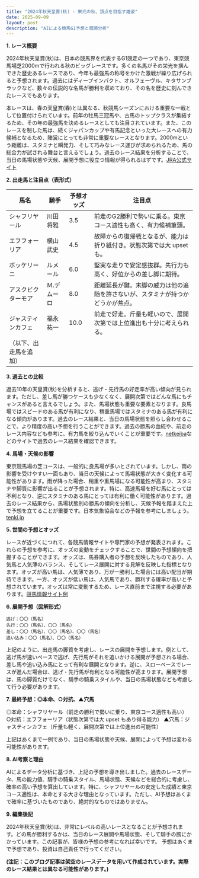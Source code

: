 ```yaml
---
title: "2024年秋天皇賞(秋) - 栄光の秋、頂点を目指す雄姿"
date: 2025-09-09
layout: post
description: "AIによる競馬G1予想と展開分析"
---
```


**1. レース概要**

2024年秋天皇賞(秋)は、日本の競馬界を代表するG1競走の一つであり、東京競馬場芝2000mで行われる秋のビッグレースです。多くの名馬がその栄光を掴んできた歴史あるレースであり、今年も最強馬の称号をかけた激戦が繰り広げられると予想されます。過去にはディープインパクト、オルフェーヴル、キタサンブラックなど、数々の伝説的な名馬が勝利を収めており、その名を歴史に刻んできたレースでもあります。

本レースは、春の天皇賞(春)とは異なる、秋競馬シーズンにおける重要な一戦として位置付けられています。前年の牡馬三冠馬や、古馬のトップクラスが集結するため、その年の最強馬を決めるレースとしても注目されています。また、このレースを制した馬は、続くジャパンカップや有馬記念といった大レースへの有力候補となるため、陣営にとっても非常に重要なレースとなります。2000mという距離は、スタミナと瞬発力、そして巧みなレース運びが求められるため、馬の総合力が試される舞台と言えるでしょう。過去のレース結果を分析することで、当日の馬場状態や天候、展開予想に役立つ情報が得られるはずです。[JRA公式サイト](https://www.jra.go.jp/)


**2. 出走馬と注目点（表形式）**

| 馬名       | 騎手       | 予想オッズ | 注目点                                                                   |
|------------|------------|------------|-------------------------------------------------------------------------|
| シャフリヤール | 川田将雅     | 3.5        | 前走のG2勝利で勢いに乗る。東京コース適性も高く、有力候補筆頭。                 |
| エフフォーリア | 横山武史     | 4.5        | 故障からの復帰戦となるが、能力は折り紙付き。状態次第では大 upset も。 |
| ボッケリーニ  | ルメール     | 6.0        | 堅実な走りで安定感抜群。先行力も高く、好位からの差し脚に期待。                |
| アスクビクターモア| Ｍ.デムーロ | 8.0        | 距離延長が鍵。末脚の威力は他の追随を許さないが、スタミナが持つかどうかが焦点。 |
| ジャスティンカフェ| 福永祐一     | 10.0       | 前走で好走。斤量も軽いので、展開次第では上位進出も十分に考えられる。             |
| （以下、出走馬を追加） |             |            |                                                                         |


**3. 過去との比較**

過去10年の天皇賞(秋)を分析すると、逃げ・先行馬の好走率が高い傾向が見られます。ただし、差し馬が勝つケースも少なくなく、展開次第ではどんな馬にもチャンスがあると言えるでしょう。また、馬場状態も重要な要素となります。良馬場ではスピードのある馬が有利になり、稍重馬場ではスタミナのある馬が有利になる傾向があります。過去のレース結果と、当日の馬場状態を照らし合わせることで、より精度の高い予想を行うことができます。過去の勝馬の血統や、前走のレース内容なども参考に、有力馬を絞り込んでいくことが重要です。[netkeiba](https://race.netkeiba.com/)などのサイトで過去のレース結果を確認できます。


**4. 馬場・天候の影響**

東京競馬場の芝コースは、一般的に良馬場が多いとされています。しかし、雨の影響を受けやすい一面もあり、当日の天候によって馬場状態が大きく変化する可能性があります。雨が降った場合、稍重や重馬場になる可能性が高まり、スタミナや脚質に影響が出ることが予想されます。特に、高速馬場を好む馬にとっては不利となり、逆にスタミナのある馬にとっては有利に働く可能性があります。過去のレース結果から、馬場状態別の勝馬の傾向を分析し、天候予報を踏まえた上で予想を立てることが重要です。日本気象協会などの予報を参考にしましょう。[tenki.jp](https://tenki.jp/)


**5. 世間の予想とオッズ**

レースが近づくにつれて、各競馬情報サイトや専門家の予想が発表されます。これらの予想を参考に、オッズの変動をチェックすることで、世間の予想傾向を把握することができます。オッズは、馬券購入者の予想を反映したものであり、人気馬と人気薄のバランス、そしてレース展開に対する見解を反映した指標となります。オッズが高い馬は、人気薄であり、万が一勝利した場合には高い配当が期待できます。一方、オッズが低い馬は、人気馬であり、勝利する確率が高いと予想されています。オッズは常に変動するため、レース直前まで注視する必要があります。[競馬情報サイト例](例として、netkeiba、UMAJINなどのリンクをここに挿入)


**6. 展開予想（図解形式）**

```
逃げ：〇〇（馬名）
先行：〇〇（馬名）、〇〇（馬名）
差し：〇〇（馬名）、〇〇（馬名）、〇〇（馬名）
追い込み：〇〇（馬名）、〇〇（馬名）
```

上記のように、出走馬の脚質を考慮し、レースの展開を予想します。例として、逃げ馬が速いペースで逃げ、先行馬がそれを追いかける展開が予想される場合、差し馬や追い込み馬にとって有利な展開となります。逆に、スローペースでレースが進んだ場合は、逃げ・先行馬が有利となる可能性が高まります。展開予想は、馬の脚質だけでなく、騎手の騎乗スタイルや、当日の馬場状態なども考慮して行う必要があります。


**7. 最終予想：◎本命、○対抗、▲穴馬**

◎本命：シャフリヤール（前走の勝利で勢いに乗り、東京コース適性も高い）
○対抗：エフフォーリア（状態次第では大 upset もあり得る能力）
▲穴馬：ジャスティンカフェ（斤量も軽く、展開次第では上位進出の可能性）

上記はあくまで一例であり、当日の馬場状態や天候、展開によって予想は変わる可能性があります。


**8. AI考察と理由**

AIによるデータ分析に基づき、上記の予想を導き出しました。過去のレースデータ、馬の能力値、騎手の騎乗スタイル、馬場状態、天候などを総合的に考慮し、確率の高い予想を算出しています。特に、シャフリヤールの安定した成績と東京コース適性は、本命とする大きな理由となっています。ただし、AI予想はあくまで確率に基づいたものであり、絶対的なものではありません。


**9. 編集後記**

2024年秋天皇賞(秋)は、非常にレベルの高いレースとなることが予想されます。どの馬が勝利するかは、当日のレース展開や馬場状態、そして騎手の腕にかかっています。この記事が、皆様の予想の参考になれば幸いです。  予想はあくまで予想であり、投資は自己責任で行ってください。


**(注記：このブログ記事は架空のレースデータを用いて作成されています。実際のレース結果とは異なる可能性があります。)**
